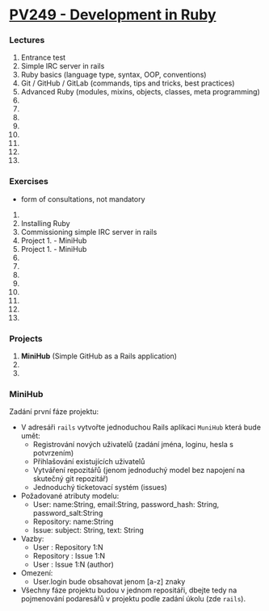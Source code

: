 # [PV249 - Development in Ruby](https://is.muni.cz/predmet/fi/podzim2019/PV249)

### Lectures

1. Entrance test
2. Simple IRC server in rails
3. Ruby basics (language type, syntax, OOP, conventions)
4. Git / GitHub / GitLab (commands, tips and tricks, best practices)
5. Advanced Ruby (modules, mixins, objects, classes, meta programming)
6.
7.
8.
9.
10.
11.
12.
13.

### Exercises

* form of consultations, not mandatory

1.
2. Installing Ruby
3. Commissioning simple IRC server in rails
4. Project 1. - MiniHub
5. Project 1. - MiniHub
6.
7.
8.
9.
10.
11.
12.
13.

### Projects

1. **MiniHub** (Simple GitHub as a Rails application)
2.
3.

### MiniHub

Zadání první fáze projektu:
* V adresáři `rails` vytvořte jednoduchou Rails aplikaci `MuniHub` která bude umět:
  * Registrování nových uživatelů (zadání jména, loginu, hesla s potvrzením)
  * Přihlašování existujících uživatelů
  * Vytváření repozitářů (jenom jednoduchý model bez napojení na skutečný git repozitář)
  * Jednoduchý ticketovací systém (issues)
* Požadované atributy modelu:
  * User: name:String, email:String, password_hash: String, password_salt:String
  * Repository: name:String
  * Issue: subject: String, text: String
* Vazby:
  * User : Repository 1:N
  * Repository : Issue 1:N
  * User : Issue 1:N (author)
* Omezení:
  * User.login bude obsahovat jenom [a-z] znaky
* Všechny fáze projektu budou v jednom repositáři, dbejte tedy na pojmenování podaresářů v projektu podle zadání úkolu (zde `rails`).
